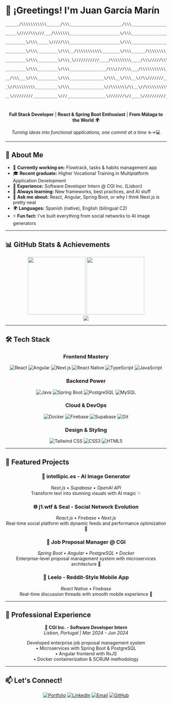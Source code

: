 # 👋 ¡Greetings! I'm Juan García Marín

<div align="center">
  
```
______/\\\\\\\\\\\______/\\\_______________________/\\\_______________________________        
 _____\/////\\\///___/\\\\\\\______________________\/\\\_______________________________       
  _________\/\\\_____\/////\\\______________________\/\\\_______________________________      
   _________\/\\\_________\/\\\__/\\\\\\\\\\\________\/\\\______/\\\\\\\\___/\\\____/\\\_     
    _________\/\\\_________\/\\\_\///////////____/\\\\\\\\\____/\\\/////\\\_\//\\\__/\\\__    
     _________\/\\\_________\/\\\________________/\\\////\\\___/\\\\\\\\\\\___\//\\\/\\\___   
      __/\\\___\/\\\_________\/\\\_______________\/\\\__\/\\\__\//\\///////_____\//\\\\\____  
       _\//\\\\\\\\\__________\/\\\_______________\//\\\\\\\/\\__\//\\\\\\\\\\____\//\\\_____ 
        __\/////////___________\///_________________\///////\//____\//////////______\///______

                                                   
```

**Full Stack Developer** | **React & Spring Boot Enthusiast** | **From Málaga to the World** 🌍

*Turning ideas into functional applications, one commit at a time* ☕→💻

</div>

---

## 🚀 About Me

- 🔭 **Currently working on:** Flowtrack, tasks & habits management app
- 🎓 **Recent graduate:** Higher Vocational Training in Multiplatform Application Development
- 💼 **Experience:** Software Developer Intern @ CGI Inc. (Lisbon)
- 🌱 **Always learning:** New frameworks, best practices, and AI stuff
- 💬 **Ask me about:** React, Angular, Spring Boot, or why I think Next.js is pretty neat
- 🌍 **Languages:** Spanish (native), English (bilingual C2)
- ⚡ **Fun fact:** I've built everything from social networks to AI image generators

---

## 📊 GitHub Stats & Achievements

<div align="center">
  
<!-- GitHub Stats -->
<img height="180em" src="https://github-readme-stats.vercel.app/api?username=j1-dev&show_icons=true&theme=radical&include_all_commits=true&count_private=true"/>
<img height="180em" src="https://github-readme-stats.vercel.app/api/top-langs/?username=j1-dev&layout=compact&langs_count=8&theme=radical"/>

</div>

<div align="center">

</div>

<div align="center">
  
<!-- Activity Graph -->
<img src="https://github-readme-activity-graph.vercel.app/graph?username=j1-dev&theme=redical&hide_border=true&custom_title=My%20Coding%20Journey"/>

</div>

---

## 🛠️ Tech Stack

<div align="center">

### Frontend Mastery
![React](https://img.shields.io/badge/React-20232A?style=for-the-badge&logo=react&logoColor=61DAFB)
![Angular](https://img.shields.io/badge/Angular-DD0031?style=for-the-badge&logo=angular&logoColor=white)
![Next.js](https://img.shields.io/badge/Next.js-000000?style=for-the-badge&logo=nextdotjs&logoColor=white)
![React Native](https://img.shields.io/badge/React_Native-20232A?style=for-the-badge&logo=react&logoColor=61DAFB)
![TypeScript](https://img.shields.io/badge/TypeScript-007ACC?style=for-the-badge&logo=typescript&logoColor=white)
![JavaScript](https://img.shields.io/badge/JavaScript-F7DF1E?style=for-the-badge&logo=javascript&logoColor=black)

### Backend Power
![Java](https://img.shields.io/badge/Java-ED8B00?style=for-the-badge&logo=openjdk&logoColor=white)
![Spring Boot](https://img.shields.io/badge/Spring_Boot-6DB33F?style=for-the-badge&logo=spring-boot&logoColor=white)
![PostgreSQL](https://img.shields.io/badge/PostgreSQL-316192?style=for-the-badge&logo=postgresql&logoColor=white)
![MySQL](https://img.shields.io/badge/MySQL-005C84?style=for-the-badge&logo=mysql&logoColor=white)

### Cloud & DevOps
![Docker](https://img.shields.io/badge/Docker-2496ED?style=for-the-badge&logo=docker&logoColor=white)
![Firebase](https://img.shields.io/badge/Firebase-FFCA28?style=for-the-badge&logo=firebase&logoColor=black)
![Supabase](https://img.shields.io/badge/Supabase-3ECF8E?style=for-the-badge&logo=supabase&logoColor=white)
![Git](https://img.shields.io/badge/Git-F05032?style=for-the-badge&logo=git&logoColor=white)

### Design & Styling
![Tailwind CSS](https://img.shields.io/badge/Tailwind_CSS-38B2AC?style=for-the-badge&logo=tailwind-css&logoColor=white)
![CSS3](https://img.shields.io/badge/CSS3-1572B6?style=for-the-badge&logo=css3&logoColor=white)
![HTML5](https://img.shields.io/badge/HTML5-E34F26?style=for-the-badge&logo=html5&logoColor=white)

</div>

---

## 🚀 Featured Projects

<div align="center">

### 🎨 **intellipic.es** - AI Image Generator
*Next.js • Supabase • OpenAI API*  
Transform text into stunning visuals with AI magic ✨

### 🌐 **j1.wtf & Seal** - Social Network Evolution
*React.js • Firebase • Next.js*  
Real-time social platform with dynamic feeds and performance optimization 🚀

### 💼 **Job Proposal Manager @ CGI**
*Spring Boot • Angular • PostgreSQL • Docker*  
Enterprise-level proposal management system with microservices architecture 🏢

### 📱 **Leelo** - Reddit-Style Mobile App
*React Native • Firebase*  
Real-time discussion threads with smooth mobile experience 📱

</div>

---

## 💼 Professional Experience

<div align="center">

**🏢 CGI Inc. - Software Developer Intern**  
*Lisbon, Portugal | Mar 2024 - Jun 2024*

Developed enterprise job proposal management system  
• Microservices with Spring Boot & PostgreSQL  
• Angular frontend with RxJS  
• Docker containerization & SCRUM methodology  

</div>

---

## 📫 Let's Connect!

<div align="center">
  
[![Portfolio](https://img.shields.io/badge/Portfolio-000000?style=for-the-badge&logo=About.me&logoColor=white)](https://your-portfolio-url.com)
[![LinkedIn](https://img.shields.io/badge/LinkedIn-0077B5?style=for-the-badge&logo=linkedin&logoColor=white)](https://linkedin.com/in/your-linkedin)
[![Email](https://img.shields.io/badge/Email-D14836?style=for-the-badge&logo=gmail&logoColor=white)](mailto:juan.gm.inc@gmail.com)
[![GitHub](https://img.shields.io/badge/GitHub-100000?style=for-the-badge&logo=github&logoColor=white)](https://github.com/j1-dev)

</div>
